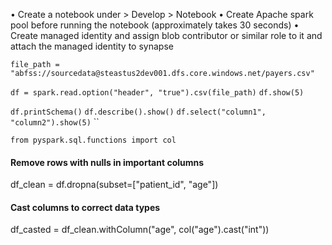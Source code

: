 •	Create a notebook under > Develop > Notebook
•	Create Apache spark pool before running the notebook (approximately takes 30 seconds) 
•	Create managed identity and assign blob contributor or similar role to it and attach the managed identity to synapse


`file_path = "abfss://sourcedata@steastus2dev001.dfs.core.windows.net/payers.csv"`

`df = spark.read.option("header", "true").csv(file_path)`
`df.show(5)`


`df.printSchema()`
`df.describe().show()`
`df.select("column1", "column2").show(5)`
``





`from pyspark.sql.functions import col`
#### Remove rows with nulls in important columns
df_clean = df.dropna(subset=["patient_id", "age"])

#### Cast columns to correct data types
df_casted = df_clean.withColumn("age", col("age").cast("int"))


